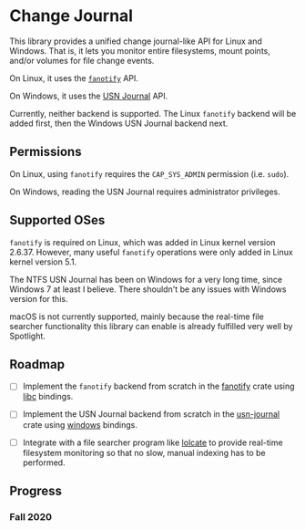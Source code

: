 # Change Journal

This library provides a unified change journal-like API for Linux and Windows.
That is, it lets you monitor entire filesystems, mount points, and/or volumes
for file change events.

On Linux, it uses the [`fanotify`](https://www.man7.org/linux/man-pages/man7/fanotify.7.html) API.

On Windows, it uses the [USN Journal](https://docs.microsoft.com/en-us/windows/win32/fileio/change-journals) API.


Currently, neither backend is supported. 
The Linux `fanotify` backend will be added first, 
then the Windows USN Journal backend next.


## Permissions
On Linux, using `fanotify` requires the `CAP_SYS_ADMIN` permission (i.e. `sudo`).

On Windows, reading the USN Journal requires administrator privileges.


## Supported OSes
`fanotify` is required on Linux, which was added in Linux kernel version 2.6.37.
However, many useful `fanotify` operations were only added in Linux kernel version 5.1.

The NTFS USN Journal has been on Windows for a very long time, since Windows 7 at least I believe.
There shouldn't be any issues with Windows version for this.

macOS is not currently supported, mainly because the real-time file searcher functionality
this library can enable is already fulfilled very well by Spotlight.


## Roadmap
- [ ] Implement the `fanotify` backend from scratch 
      in the [fanotify](https://github.com/codeprentice-org/fanotify) crate
      using [libc](https://github.com/rust-lang/libc) bindings.

- [ ] Implement the USN Journal backend from scratch 
      in the [usn-journal](https://github.com/codeprentice-org/usn-journal) crate
      using [windows](https://github.com/microsoft/windows-rs) bindings.

- [ ] Integrate with a file searcher program like [lolcate](https://github.com/ngirard/lolcate-rs)
      to provide real-time filesystem monitoring so that no slow, manual indexing has to be performed.


## Progress

### Fall 2020

